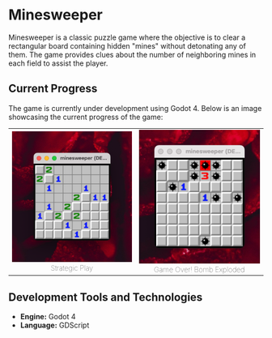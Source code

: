 # Minesweeper

Minesweeper is a classic puzzle game where the objective is to clear a rectangular board containing hidden "mines" without detonating any of them. The game provides clues about the number of neighboring mines in each field to assist the player.

## Current Progress

The game is currently under development using Godot 4. Below is an image showcasing the current progress of the game:

<table>
  <tr>
    <td style="text-align: center;">
      <img src="resources/board.png" width="500px"><br>
      <span style="font-weight: lighter;">Strategic Play</span>
    </td>
    <td style="text-align: center;">
      <img src="resources/bomb_exploded.png" width="500px"><br>
      <span style="font-weight: lighter;">Game Over! Bomb Exploded</span>
    </td>
  </tr>
</table>

## Development Tools and Technologies

- **Engine:** Godot 4
- **Language:** GDScript
